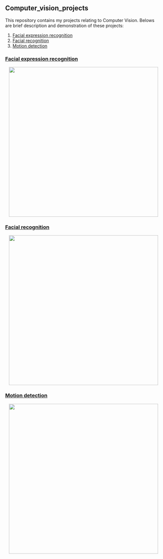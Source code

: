 ## Computer_vision_projects
This repository contains my projects relating to Computer Vision.
Belows are brief description and demonstration of these projects:

1. [Facial expression recognition](#facial-expression-recognition)
2. [Facial recognition](#facial-recognition)
3. [Motion detection](#motion-detection)

### [Facial expression recognition][1]
<p align="center"><img src="./Facial_expression/facial_expression.gif" width ="480"></p>

### [Facial recognition][2]
<p align="center"><img src="./Facial_recognition/face_recognition.gif" width ="480"></p>

### [Motion detection](3)
<p align="center"><img src="./Motion_detection/motion_detection.gif" width ="480"></p>

[1]:./Facial_expression
[2]:./Facial_recognition
[3]:./Motion_detection
